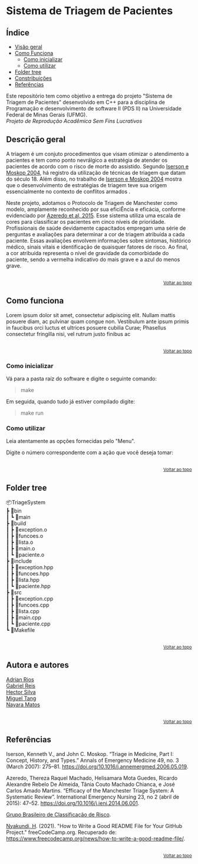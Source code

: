 
# Sistema de Triagem de Pacientes

## Índice

- [Visão geral](#descrição-geral)
- [Como Funciona](#como-funciona)
    - [Como inicializar](#como-inicializar)
    - [Como utilizar](#como-utilizar)
- [Folder tree](#folder-tree)
- [Constribuições](#autora-e-autores)
- [Referências](#referências)

Este repositório tem como objetivo a entrega do projeto "Sistema de Triagem de Pacientes" desenvolvido em C++ para a disciplina de Programação e desenvolvimento de software II (PDS II) na Universidade Federal de Minas Gerais (UFMG).<br>
*Projeto de Reprodução Acadêmica Sem Fins Lucrativos*

## Descrição geral

A triagem é um conjuto procedimentos que visam otimizar o atendimento a pacientes e tem como ponto nevrálgico a estratégia de atender os pacientes de  acordo com o risco de morte do assistido. Segundo [Iserson e Moskop 2004](https://doi.org/10.1016/j.annemergmed.2006.05.019), há registro da utilização de técnicas de triagem que datam do século 18. Além disso, no trabalho de [Iserson e Moskop 2004](https://doi.org/10.1016/j.annemergmed.2006.05.019) mostra que o desenvolvimento de estratégias de triagem teve sua origem essencialmente no contexto de conflitos armados    . 

Neste projeto, adotamos o Protocolo de Triagem de Manchester como modelo, amplamente reconhecido por sua eficiÊncia e eficácia, conforme evidenciado por [Azeredo et al, 2015](https://doi.org/10.1016/j.ienj.2014.06.001). Esse sistema utiliza uma escala de cores para classificar os pacientes em cinco níveis de prioridade. Profissionais de saúde devidamente capacitados empregam uma série de perguntas e avaliações para determinar a cor de triagem atribuída a cada paciente. Essas avaliações envolvem informações sobre sintomas, histórico médico, sinais vitais e identificação de quaisquer fatores de risco. Ao final, a cor atribuída representa o nível de gravidade da comorbidade do paciente, sendo a vermelha indicativo do mais grave e a azul do menos grave.

<div style= "text-align: right;"><br><sub><a href="#sistema-de-triagem-de-pacientes">Voltar ao topo</a></sub><br>
</div>

## Como funciona
Lorem ipsum dolor sit amet, consectetur adipiscing elit. Nullam mattis posuere diam, ac pulvinar quam congue non. Vestibulum ante ipsum primis in faucibus orci luctus et ultrices posuere cubilia Curae; Phasellus consectetur fringilla nisi, vel rutrum justo finibus ac
<div style= "text-align: right;"><br><sub><a href="#sistema-de-triagem-de-pacientes">Voltar ao topo</a></sub><br>
</div>

### Como inicializar
Vá para a pasta raíz do software e digite o seguinte comando: <br>

> make

Em seguida, quando tudo já estiver compilado digite:

> make run

### Como utilizar

Leia atentamente as opções fornecidas pelo "Menu".

Digite o número correspondente com a ação que você deseja tomar:

<div style= "text-align: right;"><br><sub><a href="#sistema-de-triagem-de-pacientes">Voltar ao topo</a></sub><br>
</div>

## Folder tree

📦TriageSystem<br>
 ┣ 📂bin<br>
 ┃ ┗ 📜main<br>
 ┣ 📂build<br>
 ┃ ┣ 📜exception.o<br>
 ┃ ┣ 📜funcoes.o<br>
 ┃ ┣ 📜lista.o<br>
 ┃ ┣ 📜main.o<br>
 ┃ ┗ 📜paciente.o<br>
 ┣ 📂include<br>
 ┃ ┣ 📜exception.hpp<br>
 ┃ ┣ 📜funcoes.hpp<br>
 ┃ ┣ 📜lista.hpp<br>
 ┃ ┗ 📜paciente.hpp<br>
 ┣ 📂src<br>
 ┃ ┣ 📜exception.cpp<br>
 ┃ ┣ 📜funcoes.cpp<br>
 ┃ ┣ 📜lista.cpp<br>
 ┃ ┣ 📜main.cpp<br>
 ┃ ┗ 📜paciente.cpp<br>
 ┗ 📜Makefile<br>

<div style= "text-align: right;"><br><sub><a href="#sistema-de-triagem-de-pacientes">Voltar ao topo</a></sub><br>
</div> 

## Autora e autores

[Adrian Rios](https://github.com/adrian-rios) <br>
[Gabriel Reis](https://github.com/gabriel-hrp) <br>
[Hector Silva](https://github.com/hectorrobertoufmg) <br>
[Miguel Tang](https://github.com/Mtangjr) <br>
[Nayara Matos](https://github.com/nayaramatos) <br>

<div style= "text-align: right;"><br><sub><a href="#sistema-de-triagem-de-pacientes">Voltar ao topo</a></sub><br>
</div>

## Referências


Iserson, Kenneth V., and John C. Moskop. “Triage in Medicine, Part I: Concept, History, and Types.” Annals of Emergency Medicine 49, no. 3 (March 2007): 275–81. https://doi.org/10.1016/j.annemergmed.2006.05.019.

Azeredo, Thereza Raquel Machado, Helisamara Mota Guedes, Ricardo Alexandre Rebelo De Almeida, Tânia Couto Machado Chianca, e José Carlos Amado Martins. “Efficacy of the Manchester Triage System: A Systematic Review”. International Emergency Nursing 23, no 2 (abril de 2015): 47–52. https://doi.org/10.1016/j.ienj.2014.06.001.

[Grupo Brasileiro de Classificação de Risco](https://www.gbcr.org.br).

[Nyakundi, H](https://www.freecodecamp.org/news/author/larymak/). (2021). "How to Write a Good README File for Your GitHub Project." freeCodeCamp.org. Recuperado de: https://www.freecodecamp.org/news/how-to-write-a-good-readme-file/.

<div style= "text-align: right;"><br><sub><a href="#sistema-de-triagem-de-pacientes">Voltar ao topo</a></sub><br>
</div>